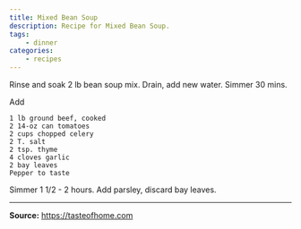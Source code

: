 ```yaml
---
title: Mixed Bean Soup
description: Recipe for Mixed Bean Soup.
tags:
    - dinner
categories:
    - recipes
---
```


Rinse and soak 2 lb bean soup mix. Drain, add new water. Simmer 30 mins.

Add

```
1 lb ground beef, cooked
2 14-oz can tomatoes
2 cups chopped celery
2 T. salt
2 tsp. thyme
4 cloves garlic
2 bay leaves
Pepper to taste
```

Simmer 1 1/2 - 2 hours. Add parsley, discard bay leaves.

---

**Source:** <https://tasteofhome.com>